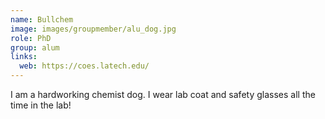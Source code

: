 ```yaml
---
name: Bullchem
image: images/groupmember/alu_dog.jpg
role: PhD
group: alum
links:
  web: https://coes.latech.edu/
---
```


I am a hardworking chemist dog. I wear lab coat and safety glasses all the time in the lab!
